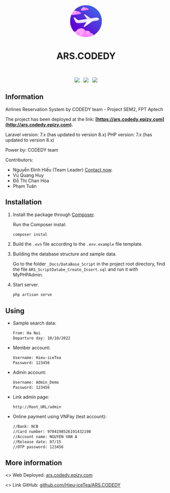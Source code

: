 <p align="center">
    <a href="http://ars.codedy.epizy.com" target="_blank">
        <img src="https://raw.githubusercontent.com/Hieu-iceTea/ARS.CODEDY/master/public/img/logo/logo_animation.gif" height="100px">
    </a>
    <h1 align="center">ARS.CODEDY</h1>
    <br>
    <p align="center">
        <a href="http://github.com/Hieu-iceTea/ARS.CODEDY"><img src="https://cdn.iconscout.com/icon/free/png-512/github-153-675523.png" height="25px"></a>
    &nbsp;
        <a href="http://ars.codedy.epizy.com"><img src="https://lapcamerataihaiphong.com/wp-content/uploads/2018/02/website.png" height="25px"></a>
    &nbsp;
        <a href="http://fb.com/Hieu.iceTea"><img src="https://upload.wikimedia.org/wikipedia/commons/thumb/0/05/Facebook_Logo_%282019%29.png/480px-Facebook_Logo_%282019%29.png" height="25px"></a>
    </p>
</p>

## Information

Airlines Reservation System by CODEDY team - Project SEM2, FPT Aptech

The project has been deployed at the link: <b> [https://ars.codedy.epizy.com](http://ars.codedy.epizy.com). </b>

Laravel version: 7.x (has updated to version 8.x)
PHP version: 7.x (has updated to version 8.x)

Power by: CODEDY team

Contributors:

  * Nguyễn Đình Hiếu (Team Leader) [Contact now](http://hieu-icetea.github.io).
  * Vũ Quang Huy
  * Đỗ Thị Chan Hòa
  * Phạm Tuân
  
## Installation

1. Install the package through [Composer](http://getcomposer.org/).

    Run the Composer instal:
    ```bash
    composer instal
    ```

2. Build the `.evn` file according to the `.env.example` file template.

3. Building the database structure and sample data.

    Go to the folder `_Docs/DataBase_Script` in the project root directory, find the file `ARS_ScriptDatabe_Create_Insert.sql` and run it with MyPHPAdmin.

4. Start server.

    ```bash
    php artisan serve
    ```

## Using

* Sample search data:

    ```
    From: Ha Noi
    Departure day: 10/10/2022
    ```

* Member account:

    ```
    Username: Hieu-iceTea
    Password: 123456
    ```

* Admin account:

    ```
    Username: Admin_Demo
    Password: 123456
    ```

* Link admin page:

    ```
    http://Root_URL/admin
    ```

* Online payment using VNPay (test account):

    ```
    //Bank: NCB
    //Card number: 9704198526191432198
    //Account name: NGUYEN VAN A
    //Release date: 07/15
    //OTP password: 123456 
    ```

## More information

<> Web Deployed: [ars.codedy.epizy.com](http://ars.codedy.epizy.com)

<> Link GitHub: [github.com/Hieu-iceTea/ARS.CODEDY](http://github.com/Hieu-iceTea/ARS.CODEDY)
